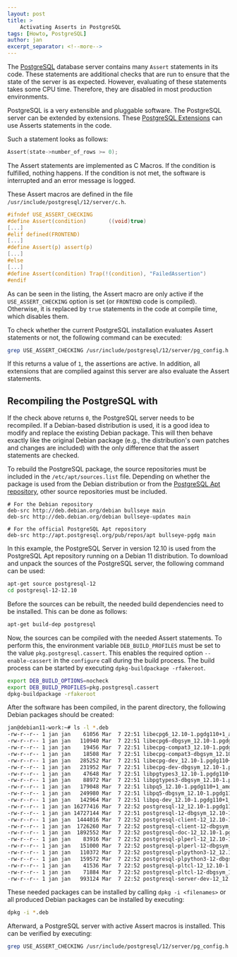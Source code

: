 ```yaml
---
layout: post
title: >
    Activating Asserts in PostgreSQL
tags: [Howto, PostgreSQL]
author: jan
excerpt_separator: <!--more-->
---
```


The [PostgreSQL](https://www.postgresql.org/) database server contains many `Assert` statements in its code. These statements are additional checks that are run to ensure that the state of the server is as expected. However, evaluating of these statements takes some CPU time. Therefore, they are disabled in most production environments. 

<!--more-->
PostgreSQL is a very extensible and pluggable software. The PostgreSQL server can be extended by extensions. These [PostgreSQL Extensions](https://www.postgresql.org/docs/13/sql-createextension.html) can use Asserts statements in the code. 

Such a statement looks as follows:

```c
Assert(state->number_of_rows >= 0);
```

The Assert statements are implemented as C Macros. If the condition is fulfilled, nothing happens. If the condition is not met, the software is interrupted and an error message is logged.

These Assert macros are defined in the file `/usr/include/postgresql/12/server/c.h`. 

```C
#ifndef USE_ASSERT_CHECKING
#define Assert(condition)       ((void)true)
[...]
#elif defined(FRONTEND)
[...]
#define Assert(p) assert(p)
[...]
#else
[...]
#define Assert(condition) Trap(!(condition), "FailedAssertion")
#endif
```

As can be seen in the listing, the Assert macro are only active if the `USE_ASSERT_CHECKING` option is set (or `FRONTEND` code is compiled). Otherwise, it is replaced by `true` statements in the code at compile time, which disables them. 

To check whether the current PostgreSQL installation evaluates Assert statements or not, the following command can be executed:

```bash
grep USE_ASSERT_CHECKING /usr/include/postgresql/12/server/pg_config.h
```

If this returns a value of `1`, the assertions are active. In addition, all extensions that are complied against this server are also evaluate the Assert statements.

## Recompiling the PostgreSQL with 
If the check above returns `0`, the PostgreSQL server needs to be recompiled. If a Debian-based distribution is used, it is a good idea to modify and replace the existing Debian package. This will then behave exactly like the original Debian package (e.g., the distribution's own patches and changes are included) with the only difference that the assert statements are checked.

To rebuild the PostgreSQL package, the source repositories must be included in the `/etc/apt/sources.list` file. Depending on whether the package is used from the Debian distribution or from the [PostgreSQL Apt repository](https://www.postgresql.org/download/linux/debian/), other source repositories must be included. 

```
# For the Debian repository
deb-src http://deb.debian.org/debian bullseye main
deb-src http://deb.debian.org/debian bullseye-updates main

# For the official PostgreSQL Apt repository
deb-src http://apt.postgresql.org/pub/repos/apt bullseye-pgdg main
```

In this example, the PostgreSQL Server in version 12.10 is used from the PostgreSQL Apt repository running on a Debian 11 distribution. To download and unpack the sources of the PostgreSQL server, the following command can be used:

```bash
apt-get source postgresql-12
cd postgresql-12-12.10
```

Before the sources can be rebuilt, the needed build dependencies need to be installed. This can be done as follows:

```bash
apt-get build-dep postgresql
```

Now, the sources can be compiled with the needed Assert statements. To perform this, the environment variable `DEB_BUILD_PROFILES` must be set to the value `pkg.postgresql.cassert`. This enables the required option `--enable-cassert` in the `configure` call during the build process. The build process can be started by executing `dpkg-buildpackage -rfakeroot`.

```bash
export DEB_BUILD_OPTIONS=nocheck
export DEB_BUILD_PROFILES=pkg.postgresql.cassert
dpkg-buildpackage -rfakeroot
```

After the software has been compiled, in the parent directory, the following Debian packages should be created:

```bash
jan@debian11-work:~# ls -l *.deb
-rw-r--r-- 1 jan jan    61056 Mar  7 22:51 libecpg6_12.10-1.pgdg110+1_amd64.deb
-rw-r--r-- 1 jan jan   110940 Mar  7 22:51 libecpg6-dbgsym_12.10-1.pgdg110+1_amd64.deb
-rw-r--r-- 1 jan jan    19456 Mar  7 22:51 libecpg-compat3_12.10-1.pgdg110+1_amd64.deb
-rw-r--r-- 1 jan jan    18508 Mar  7 22:51 libecpg-compat3-dbgsym_12.10-1.pgdg110+1_amd64.deb
-rw-r--r-- 1 jan jan   285252 Mar  7 22:51 libecpg-dev_12.10-1.pgdg110+1_amd64.deb
-rw-r--r-- 1 jan jan   231952 Mar  7 22:51 libecpg-dev-dbgsym_12.10-1.pgdg110+1_amd64.deb
-rw-r--r-- 1 jan jan    47648 Mar  7 22:51 libpgtypes3_12.10-1.pgdg110+1_amd64.deb
-rw-r--r-- 1 jan jan    88972 Mar  7 22:51 libpgtypes3-dbgsym_12.10-1.pgdg110+1_amd64.deb
-rw-r--r-- 1 jan jan   179048 Mar  7 22:51 libpq5_12.10-1.pgdg110+1_amd64.deb
-rw-r--r-- 1 jan jan   249980 Mar  7 22:51 libpq5-dbgsym_12.10-1.pgdg110+1_amd64.deb
-rw-r--r-- 1 jan jan   142964 Mar  7 22:51 libpq-dev_12.10-1.pgdg110+1_amd64.deb
-rw-r--r-- 1 jan jan 16277416 Mar  7 22:52 postgresql-12_12.10-1.pgdg110+1_amd64.deb
-rw-r--r-- 1 jan jan 14727144 Mar  7 22:51 postgresql-12-dbgsym_12.10-1.pgdg110+1_amd64.deb
-rw-r--r-- 1 jan jan  1444016 Mar  7 22:52 postgresql-client-12_12.10-1.pgdg110+1_amd64.deb
-rw-r--r-- 1 jan jan  1726260 Mar  7 22:52 postgresql-client-12-dbgsym_12.10-1.pgdg110+1_amd64.deb
-rw-r--r-- 1 jan jan  1892552 Mar  7 22:52 postgresql-doc-12_12.10-1.pgdg110+1_all.deb
-rw-r--r-- 1 jan jan    83916 Mar  7 22:52 postgresql-plperl-12_12.10-1.pgdg110+1_amd64.deb
-rw-r--r-- 1 jan jan   151000 Mar  7 22:52 postgresql-plperl-12-dbgsym_12.10-1.pgdg110+1_amd64.deb
-rw-r--r-- 1 jan jan   110372 Mar  7 22:52 postgresql-plpython3-12_12.10-1.pgdg110+1_amd64.deb
-rw-r--r-- 1 jan jan   159572 Mar  7 22:52 postgresql-plpython3-12-dbgsym_12.10-1.pgdg110+1_amd64.deb
-rw-r--r-- 1 jan jan    41536 Mar  7 22:52 postgresql-pltcl-12_12.10-1.pgdg110+1_amd64.deb
-rw-r--r-- 1 jan jan    71884 Mar  7 22:52 postgresql-pltcl-12-dbgsym_12.10-1.pgdg110+1_amd64.deb
-rw-r--r-- 1 jan jan   993124 Mar  7 22:52 postgresql-server-dev-12_12.10-1.pgdg110+1_amd64.deb
```

These needed packages can be installed by calling `dpkg -i <filenames>` or all produced Debian packages can be installed by executing:

```bash
dpkg -i *.deb
```

Afterward, a PostgreSQL server with active Assert macros is installed. This can be verified by executing:

```bash
grep USE_ASSERT_CHECKING /usr/include/postgresql/12/server/pg_config.h
```
